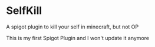 # SelfKill
A spigot plugin to kill your self in minecraft, but not OP

This is my first Spigot Plugin and I won't update it anymore 
